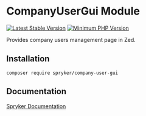 # CompanyUserGui Module
[![Latest Stable Version](https://poser.pugx.org/spryker/company-user-gui/v/stable.svg)](https://packagist.org/packages/spryker/company-user-gui)
[![Minimum PHP Version](https://img.shields.io/badge/php-%3E%3D%208.3-8892BF.svg)](https://php.net/)

Provides company users management page in Zed.

## Installation

```
composer require spryker/company-user-gui
```

## Documentation

[Spryker Documentation](https://docs.spryker.com)
